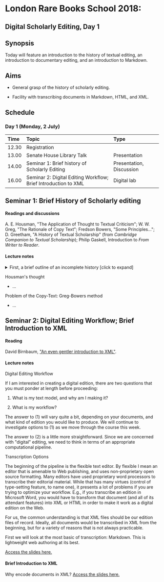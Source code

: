 # London Rare Books School 2018:
## Digital Scholarly Editing, Day 1

## Synopsis

Today will feature an introduction to the history of textual editing, an introduction to documentary editing, and an introduction to Markdown.

## Aims

* General grasp of the history of scholarly editing.

* Facility with transcribing documents in Markdown, HTML, and XML.

## Schedule
### Day 1 (Monday, 2 July)

Time     | Topic                               | Type                    |
:--------| :---------------------------------- |:------------------------|
12.30  | Registration                 |             |
13.00  |  Senate House Library Talk | Presentation |
14.00 | Seminar 1: Brief history of Scholarly Editing  | Presentation, Discussion  |
16.00 | Seminar 2: Digital Editing Workflow; Brief Introduction to XML | Digital lab |             |


## Seminar 1: Brief History of Scholarly editing

#### Readings and discussions

A. E. Housman, "The Application of Thought to Textual Criticism"; W. W. Greg, "The Rationale of Copy Text"; Fredson Bowers, "Some Principles..."; D. Greetham, "A History of Textual Scholarship" (from *Cambridge Companion to Textual Scholarship*); Philip Gaskell, Introduction to *From Writer to Reader*.

#### Lecture notes
<details><summary>First, a brief outline of an incomplete history [click to expand]</summary>

<p>

* Peisistratus (560–527 BCE) orders the 'official' text of Homer. The primary challenge was to build a coherent text from myriad versions spoken by the rhapsodes. This could be a viable beginning of textual criticism, i.e., being aware of variance and attending to authenticity and authority (whatever those terms mean). (Discuss!)

</p>

* Lycurgus (c. 390–324 BCE) arranges for single texts of Aeschylus, Sophocles, and Euripedes to be deposited into Athenian archives.

* The history of textual editing is a history of arguments about the meaning of terms such as authenticity and authority.

* What is the *textus receptus*? E.g., Falstaff "babbl'd o' green fields" (Shakespeare, *Henry V*); "soiled fish of the sea" (Melville, *White-Jacket*).

* Alexandrian library: manuscript copying; the birth of collation as a practice; dealing with anomalies.

* Descriptive Bibliography.

* Biblical scholarship and philology.

</p>
</details>


Housman's thought

* ...



Problem of the Copy-Text: Greg-Bowers method

* ...



## Seminar 2: Digital Editing Workflow; Brief Introduction to XML

#### Reading
David Birnbaum, ["An even gentler introduction to XML"](http://dh.obdurodon.org/what-is-xml.xhtml).

#### Lecture notes
Digital Editing Workflow

If I am interested in creating a digital edition, there are two questions that you must ponder at length before proceeding:

1. What is my text model, and why am I making it?

2. What is my workflow?

The answer to (1) will vary quite a bit, depending on your documents, and what kind of edition you would like to produce. We will continue to investigate options to (1) as we move through the course this week.

The answer to (2) is a little more straightforward. Since we are concerned with "digital" editing, we need to think in terms of an appropriate computational pipeline.



Transcription Options

 The beginning of the pipeline is the flexible text editor. By flexible I mean an editor that is amenable to Web publishing, and uses non-proprietary open source formatting. Many editors have used proprietary word processors to transcribe their editorial material. While that has many virtues (control of type-setting feature, to name one), it presents a lot of problems if you are trying to optimize your workflow. E.g., if you transcribe an edition in Microsoft Word, you would have to transform that document (and all of its attendant features) into XML or HTML in order to make it work as a digital edition on the Web.

 For us, the common understanding is that XML files should be our edition files of record. Ideally, all documents would be transcribed in XML from the beginning, but for a variety of reasons that is not always practicable.

 First we will look at the most basic of transcription: Markdown. This is lightweight web authoring at its best.

 [Access the slides here.](insert-link)



#### Brief Introduction to XML

Why encode documents in XML? [Access the slides here.](fill-in-link)
